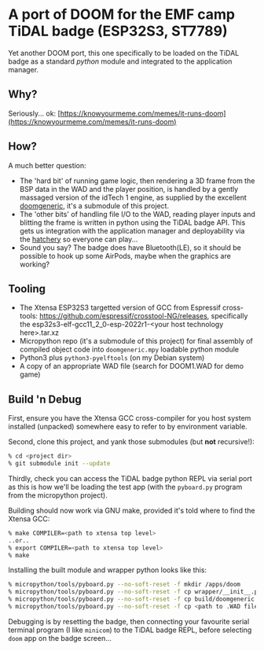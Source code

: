 # A port of DOOM for the EMF camp TiDAL badge (ESP32S3, ST7789)

Yet another DOOM port, this one specifically to be loaded on the TiDAL badge
as a standard _python_ module and integrated to the application manager.

## Why?

Seriously... ok: [https://knowyourmeme.com/memes/it-runs-doom](https://knowyourmeme.com/memes/it-runs-doom)

## How?

A much better question:

 * The 'hard bit' of running game logic, then rendering a 3D frame from the
   BSP data in the WAD and the player position, is handled by a gently
   massaged version of the idTech 1 engine, as supplied by the excellent
   [doomgeneric](https://github.com/ozkl/doomgeneric), it's a submodule
   of this project.
 * The 'other bits' of handling file I/O to the WAD, reading player inputs
   and blitting the frame is written in python using the TiDAL badge API. This
   gets us integration with the application manager and deployability via the
   [hatchery](https://2022.badge.emfcamp.org/) so everyone can play...
 * Sound you say? The badge does have Bluetooth(LE), so it should be possible
   to hook up some AirPods, maybe when the graphics are working?

## Tooling

 * The Xtensa ESP32S3 targetted version of GCC from Espressif cross-tools:
   https://github.com/espressif/crosstool-NG/releases, specifically the
   esp32s3-elf-gcc11_2_0-esp-2022r1-&lt;your host technology here&gt;.tar.xz
 * Micropython repo (it's a submodule of this project) for final assembly
   of compiled object code into `doomgeneric.mpy` loadable python module
 * Python3 plus `python3-pyelftools` (on my Debian system)
 * A copy of an appropriate WAD file (search for DOOM1.WAD for demo game)

## Build 'n Debug

First, ensure you have the Xtensa GCC cross-compiler for you host system
installed (unpacked) somewhere easy to refer to by environment variable.

Second, clone this project, and yank those submodules (but __not__ recursive!):
```bash
% cd <project dir>
% git submodule init --update
```

Thirdly, check you can access the TiDAL badge python REPL via serial port
as this is how we'll be loading the test app (with the `pyboard.py` program
from the micropython project).

Building should now work via GNU make, provided it's told where to find the
Xtensa GCC:
```bash
% make COMPILER=<path to xtensa top level>
..or..
% export COMPILER=<path to xtensa top level>
% make
```

Installing the built module and wrapper python looks like this:
```bash
% micropython/tools/pyboard.py --no-soft-reset -f mkdir /apps/doom
% micropython/tools/pyboard.py --no-soft-reset -f cp wrapper/__init__.py :/apps/doom/
% micropython/tools/pyboard.py --no-soft-reset -f cp build/doomgeneric.mpy :/apps/doom/
% micropython/tools/pyboard.py --no-soft-reset -f cp <path to .WAD file> :/apps/doom/game.wad
```

Debugging is by resetting the badge, then connecting your favourite serial
terminal program (I like `minicom`) to the TiDAL badge REPL, before selecting
`doom` app on the badge screen...

